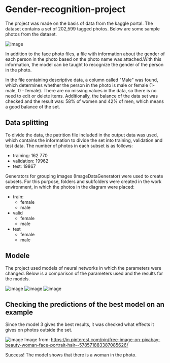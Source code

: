 # Gender-recognition-project

The project was made on the basis of data from the kaggle portal. The dataset contains a set of 202,599 tagged photos. Below are some sample photos from the dataset.

![image](https://user-images.githubusercontent.com/94246903/181916953-d944c929-ee1f-47f2-a751-a9fb56f99262.png)

In addition to the face photo files, a file with information about the gender of each person in the photo based on the photo name was attached.With this information, the model can be taught to recognize the gender of the person in the photo.

In the file containing descriptive data, a column called "Male" was found, which determines whether the person in the photo is male or female (1- male, 0 - female).
There are no missing values in the data, so there is no need to edit or delete items. Additionally, the balance of the data set was checked and the result was: 58% of women and 42% of men, which means a good balance of the set.

## Data splitting
To divide the data, the patrition file included in the output data was used, which contains the information to divide the set into training, validation and test data. The number of photos in each subset is as follows:
- training: 162 770
- validation: 19962
- test: 19867

Generators for grouping images (ImageDataGenerator) were used to create subsets. For this purpose, folders and subfolders were created in the work environment, in which the photos in the diagram were placed:
 - train:
      - female
      - male
 - valid
      - female
      - male
 - test
      - female
      - male
      
 ## Modele
 The project used models of neural networks in which the parameters were changed. Below is a comparison of the parameters used and the results for the models.
 
![image](https://user-images.githubusercontent.com/94246903/181918507-b2c06be8-d871-4995-b00c-f39a67f9eb75.png)
![image](https://user-images.githubusercontent.com/94246903/181918610-2e0d3859-c8f2-4c23-8286-7ae27ae78bea.png)
![image](https://user-images.githubusercontent.com/94246903/181918869-09c15611-236d-45bb-9f83-5de5b70fd8e5.png)

## Checking the predictions of the best model on an example
Since the model 3 gives the best results, it was checked what effects it gives on photos outside the set.

![image](https://user-images.githubusercontent.com/94246903/181919026-2cbb7d4f-84bd-4b9d-ac6e-b73f9f265ef9.png)
Image from: https://in.pinterest.com/pin/free-image-on-pixabay-beauty-woman-face-portrait-hair--578571883387085626/

Success! The model shows that there is a woman in the photo.
